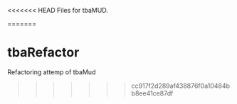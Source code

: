 <<<<<<< HEAD
Files for tbaMUD.


=======
# tbaRefactor
Refactoring attemp of tbaMud
>>>>>>> cc917f2d289af438876f0a10484bb8ee41ce87df
